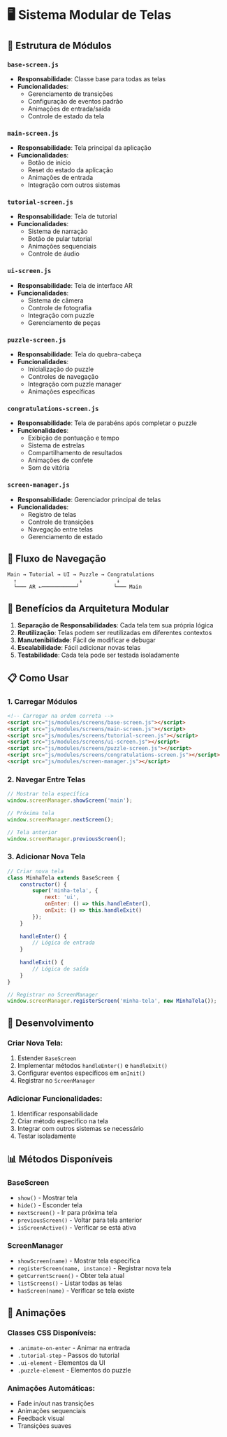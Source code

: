 # 🖥️ Sistema Modular de Telas

## 📁 Estrutura de Módulos

### `base-screen.js`
- **Responsabilidade**: Classe base para todas as telas
- **Funcionalidades**:
  - Gerenciamento de transições
  - Configuração de eventos padrão
  - Animações de entrada/saída
  - Controle de estado da tela

### `main-screen.js`
- **Responsabilidade**: Tela principal da aplicação
- **Funcionalidades**:
  - Botão de início
  - Reset do estado da aplicação
  - Animações de entrada
  - Integração com outros sistemas

### `tutorial-screen.js`
- **Responsabilidade**: Tela de tutorial
- **Funcionalidades**:
  - Sistema de narração
  - Botão de pular tutorial
  - Animações sequenciais
  - Controle de áudio

### `ui-screen.js`
- **Responsabilidade**: Tela de interface AR
- **Funcionalidades**:
  - Sistema de câmera
  - Controle de fotografia
  - Integração com puzzle
  - Gerenciamento de peças

### `puzzle-screen.js`
- **Responsabilidade**: Tela do quebra-cabeça
- **Funcionalidades**:
  - Inicialização do puzzle
  - Controles de navegação
  - Integração com puzzle manager
  - Animações específicas

### `congratulations-screen.js`
- **Responsabilidade**: Tela de parabéns após completar o puzzle
- **Funcionalidades**:
  - Exibição de pontuação e tempo
  - Sistema de estrelas
  - Compartilhamento de resultados
  - Animações de confete
  - Som de vitória

### `screen-manager.js`
- **Responsabilidade**: Gerenciador principal de telas
- **Funcionalidades**:
  - Registro de telas
  - Controle de transições
  - Navegação entre telas
  - Gerenciamento de estado

## 🔄 Fluxo de Navegação

```
Main → Tutorial → UI → Puzzle → Congratulations
  ↑                    ↓           ↓
  └─── AR ←───────────┘           └─── Main
```

## 🎯 Benefícios da Arquitetura Modular

1. **Separação de Responsabilidades**: Cada tela tem sua própria lógica
2. **Reutilização**: Telas podem ser reutilizadas em diferentes contextos
3. **Manutenibilidade**: Fácil de modificar e debugar
4. **Escalabilidade**: Fácil adicionar novas telas
5. **Testabilidade**: Cada tela pode ser testada isoladamente

## 📋 Como Usar

### 1. Carregar Módulos
```html
<!-- Carregar na ordem correta -->
<script src="js/modules/screens/base-screen.js"></script>
<script src="js/modules/screens/main-screen.js"></script>
<script src="js/modules/screens/tutorial-screen.js"></script>
<script src="js/modules/screens/ui-screen.js"></script>
<script src="js/modules/screens/puzzle-screen.js"></script>
<script src="js/modules/screens/congratulations-screen.js"></script>
<script src="js/modules/screen-manager.js"></script>
```

### 2. Navegar Entre Telas
```javascript
// Mostrar tela específica
window.screenManager.showScreen('main');

// Próxima tela
window.screenManager.nextScreen();

// Tela anterior
window.screenManager.previousScreen();
```

### 3. Adicionar Nova Tela
```javascript
// Criar nova tela
class MinhaTela extends BaseScreen {
    constructor() {
        super('minha-tela', {
            next: 'ui',
            onEnter: () => this.handleEnter(),
            onExit: () => this.handleExit()
        });
    }
    
    handleEnter() {
        // Lógica de entrada
    }
    
    handleExit() {
        // Lógica de saída
    }
}

// Registrar no ScreenManager
window.screenManager.registerScreen('minha-tela', new MinhaTela());
```

## 🔧 Desenvolvimento

### Criar Nova Tela:
1. Estender `BaseScreen`
2. Implementar métodos `handleEnter()` e `handleExit()`
3. Configurar eventos específicos em `onInit()`
4. Registrar no `ScreenManager`

### Adicionar Funcionalidades:
1. Identificar responsabilidade
2. Criar método específico na tela
3. Integrar com outros sistemas se necessário
4. Testar isoladamente

## 📊 Métodos Disponíveis

### BaseScreen
- `show()` - Mostrar tela
- `hide()` - Esconder tela
- `nextScreen()` - Ir para próxima tela
- `previousScreen()` - Voltar para tela anterior
- `isScreenActive()` - Verificar se está ativa

### ScreenManager
- `showScreen(name)` - Mostrar tela específica
- `registerScreen(name, instance)` - Registrar nova tela
- `getCurrentScreen()` - Obter tela atual
- `listScreens()` - Listar todas as telas
- `hasScreen(name)` - Verificar se tela existe

## 🎨 Animações

### Classes CSS Disponíveis:
- `.animate-on-enter` - Animar na entrada
- `.tutorial-step` - Passos do tutorial
- `.ui-element` - Elementos da UI
- `.puzzle-element` - Elementos do puzzle

### Animações Automáticas:
- Fade in/out nas transições
- Animações sequenciais
- Feedback visual
- Transições suaves
